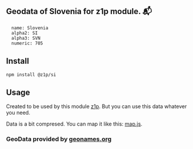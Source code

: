 
## Geodata of Slovenia for z1p module. :mailbox_with_mail:

```
  name: Slovenia
  alpha2: SI
  alpha3: SVN
  numeric: 705
```

## Install

```
npm install @z1p/si
```

## Usage

Created to be used by this module [z1p](https://github.com/vzhufk/z1p).
But you can use this data whatever you need.

Data is a bit compresed. You can map it like this: [map.js](https://github.com/vzhufk/z1p/blob/master/src/map.js).

### GeoData provided by **[geonames.org](http://www.geonames.org/)**
